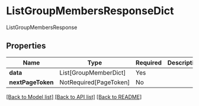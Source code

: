 # ListGroupMembersResponseDict

ListGroupMembersResponse

## Properties
| Name | Type | Required | Description |
| ------------ | ------------- | ------------- | ------------- |
**data** | List[GroupMemberDict] | Yes |  |
**nextPageToken** | NotRequired[PageToken] | No |  |


[[Back to Model list]](../../../README.md#models-v2-link) [[Back to API list]](../../README.md#documentation-for-api-endpoints) [[Back to README]](../../README.md)
